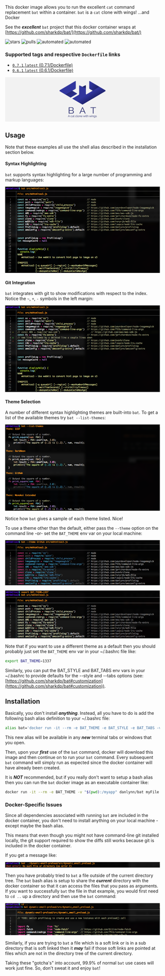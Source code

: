 This docker image allows you to run the excellent `cat` command replacement `bat` within a container.  `bat` is a `cat` clone with wings! ...and Docker

See the __*excellent*__ `bat` project that this docker container wraps at [https://github.com/sharkdp/bat/](https://github.com/sharkdp/bat/)

![stars](https://img.shields.io/docker/stars/danlynn/bat.svg) ![pulls](https://img.shields.io/docker/pulls/danlynn/bat.svg) ![automated](https://img.shields.io/docker/automated/danlynn/bat.svg) ![automated](https://img.shields.io/docker/build/danlynn/bat.svg)

### Supported tags and respective `Dockerfile` links

+ [`0.7.1`,`latest` (0.7.1/Dockerfile)](https://github.com/danlynn/bat/blob/0.7.1/Dockerfile)
+ [`0.6.1`,`latest` (0.6.1/Dockerfile)](https://github.com/danlynn/bat/blob/0.6.1/Dockerfile)

![bat logo](https://raw.githubusercontent.com/danlynn/bat/master/README_assets/bat_logo_header.svg?sanitize=true)

## Usage

Note that these examples all use the shell alias described in the installation section below.

#### Syntax Highlighting

`bat` supports syntax highlighting for a large number of programming and markup languages:

![Syntax Highlighting Example](https://raw.githubusercontent.com/danlynn/bat/master/README_assets/syntax_highlighting.png)

#### Git Integration

`bat` integrates with git to show modifications with respect to the index.  Notice the `~`, `+`, `-` symbols in the left margin:

![Git Integration Example](https://raw.githubusercontent.com/danlynn/bat/master/README_assets/git_integration.png)

#### Theme Selection

A number of different syntax highlighting themes are built-into `bat`.  To get a list of the available themes try `bat --list-themes`:

![List themes](https://raw.githubusercontent.com/danlynn/bat/master/README_assets/list_themes.png)

Notice how `bat` gives a sample of each theme listed. Nice!

To use a theme other than the default, either pass the `--theme` option on the command line -or- set the `BAT_THEME` env var on your local machine:

![Select theme](https://raw.githubusercontent.com/danlynn/bat/master/README_assets/select_theme1.png)

![Select theme](https://raw.githubusercontent.com/danlynn/bat/master/README_assets/select_theme2.png)

Note that if you want to use a different theme as a default then you should probably just set the `BAT_THEME` env var in your ~/.bashrc file like:

```bash
export BAT_THEME=1337
```

Similarly, you can put the BAT_STYLE and BAT_TABS env vars in your ~/.bashrc to provide defaults for the --style and --tabs options (see: [https://github.com/sharkdp/bat#customization](https://github.com/sharkdp/bat#customization)).


## Installation

Basically, you don't install __*anything*__.  Instead, all you have to do is add the following bash alias definition to your ~/.bashrc file:

```bash
alias bat='docker run -it --rm -e BAT_THEME -e BAT_STYLE -e BAT_TABS -v "$(pwd):/myapp" danlynn/bat'
```

This new alias will be available in any __*new*__ terminal tabs or windows that you open.

Then, upon your __*first*__ use of the `bat` command, docker will download this image and then continue on to run your `bat` command.  Every subsequent `bat` command will simply run as expected since the docker container will have already been created.

It is __*NOT*__ recommended, but if you really don't want to setup a bash alias then you can run the `bat` docker image as an executable container like:

```bash
docker run -it --rm -e BAT_THEME -v "$(pwd):/myapp" danlynn/bat myFile.js
```

### Docker-Specific Issues

Since all dependencies associated with running `bat` are included in the docker container, you don't need to install anything on your local machine - except maybe the bash alias.

This means that even though you might not have command-line git installed locally, the git support required to show the diffs still works because git is included in the docker container.

If you get a message like:

![Git Integration Example](https://raw.githubusercontent.com/danlynn/bat/master/README_assets/no_such_file.png)

Then you have probably tried to `bat` a file outside of the current directory tree.  The `bat` bash alias is setup to share the __*current*__ directory with the docker container so that it can access the files that you pass as arguments.  If you want to successfully `bat` the file in that example, you would first need to `cd ..` up a directory and then use the `bat` command:

![Git Integration Example](https://raw.githubusercontent.com/danlynn/bat/master/README_assets/dir_tree.png)

Similarly, if you are trying to `bat` a file which is a soft link or is in a sub directory that is soft linked then it __*may*__ fail if those soft links are pointed at files which are not in the directory tree of the current directory.

Taking these "gotcha's" into account, 99.9% of normal `bat` use cases will work just fine.  So, don't sweat it and enjoy `bat`!
